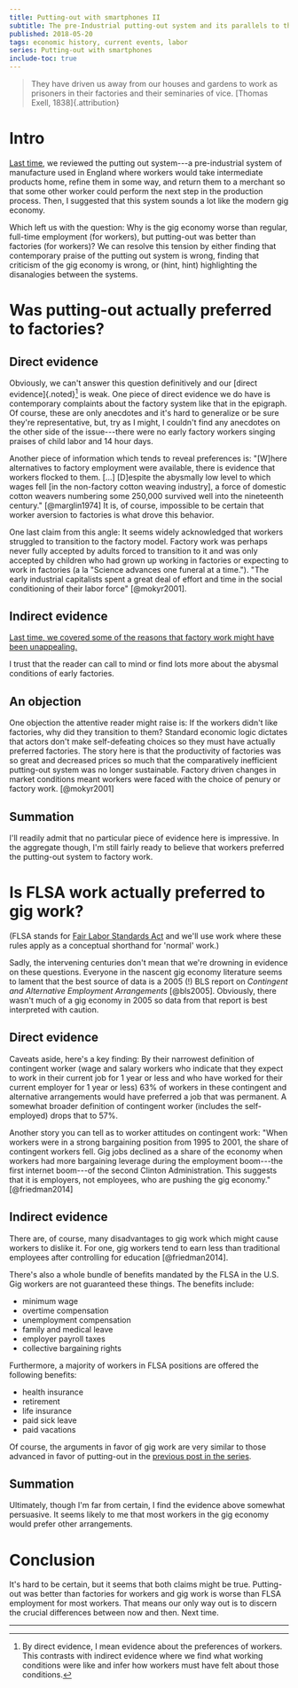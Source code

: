 ```yaml
---
title: Putting-out with smartphones II
subtitle: The pre-Industrial putting-out system and its parallels to the modern gig economy
published: 2018-05-20
tags: economic history, current events, labor
series: Putting-out with smartphones
include-toc: true
---
```


<blockquote class="epigraph">
They have driven us away from our houses and gardens to work as prisoners in their factories and their seminaries of vice. [Thomas Exell, 1838]{.attribution}
</blockquote>

# Intro

[Last time](/posts/putting-out-gig-economy-i/), we reviewed the putting out system---a pre-industrial system of manufacture used in England where workers would take intermediate products home, refine them in some way, and return them to a merchant so that some other worker could perform the next step in the production process. Then, I suggested that this system sounds a lot like the modern gig economy.

Which left us with the question: Why is the gig economy worse than regular, full-time employment (for workers), but putting-out was better than factories (for workers)? We can resolve this tension by either finding that contemporary praise of the putting out system is wrong, finding that criticism of the gig economy is wrong, or (hint, hint) highlighting the disanalogies between the systems.

# Was putting-out actually preferred to factories?

## Direct evidence

Obviously, we can't answer this question definitively and our [direct evidence]{.noted}[^direct-evidence] is weak. One piece of direct evidence we do have is contemporary complaints about the factory system like that in the epigraph. Of course, these are only anecdotes and it's hard to generalize or be sure they're representative, but, try as I might, I couldn't find any anecdotes on the other side of the issue---there were no early factory workers singing praises of child labor and 14 hour days.

Another piece of information which tends to reveal preferences is: "[W]here alternatives to factory employment were available, there is evidence that workers flocked to them. [...] [D]espite the abysmally low level to which wages fell [in the non-factory cotton weaving industry], a force of domestic cotton weavers numbering some 250,000 survived well into the nineteenth century." [@marglin1974] It is, of course, impossible to be certain that worker aversion to factories is what drove this behavior.

<!--more-->

One last claim from this angle: It seems widely acknowledged that workers struggled to transition to the factory model. Factory work was perhaps never fully accepted by adults forced to transition to it and was only accepted by children who had grown up working in factories or expecting to work in factories (a la "Science advances one funeral at a time."). "The early industrial capitalists spent a great deal of effort and time in the social conditioning of their labor force" [@mokyr2001].

## Indirect evidence

[Last time, we covered some of the reasons that factory work might have been unappealing.](/posts/putting-out-gig-economy-i/#transition)

I trust that the reader can call to mind or find lots more about the abysmal conditions of early factories.

## An objection

One objection the attentive reader might raise is: If the workers didn't like factories, why did they transition to them? Standard economic logic dictates that actors don't make self-defeating choices so they must have actually preferred factories. The story here is that the productivity of factories was so great and decreased prices so much that the comparatively inefficient putting-out system was no longer sustainable. Factory driven changes in market conditions meant workers were faced with the choice of penury or factory work. [@mokyr2001]

## Summation

I'll readily admit that no particular piece of evidence here is impressive. In the aggregate though, I'm still fairly ready to believe that workers preferred the putting-out system to factory work.

# Is FLSA work actually preferred to gig work?

(FLSA stands for [Fair Labor Standards Act](https://en.wikipedia.org/wiki/Fair_Labor_Standards_Act_of_1938) and we'll use work where these rules apply as a conceptual shorthand for 'normal' work.)

Sadly, the intervening centuries don't mean that we're drowning in evidence on these questions. Everyone in the nascent gig economy literature seems to lament that the best source of data is a 2005 (!) BLS report on <i>Contingent and Alternative Employment Arrangements</i> [@bls2005]. Obviously, there wasn't much of a gig economy in 2005 so data from that report is best interpreted with caution.

## Direct evidence

Caveats aside, here's a key finding: By their narrowest definition of contingent worker (wage and salary workers who indicate that they expect to work in their current job for 1 year or less and who have worked for their current employer for 1 year or less) 63% of workers in these contingent and alternative arrangements would have preferred a job that was permanent. A somewhat broader definition of contingent worker (includes the self-employed) drops that to 57%.

Another story you can tell as to worker attitudes on contingent work: "When workers were in a strong bargaining position from 1995 to 2001, the share of contingent workers fell. Gig jobs declined as a share of the economy when workers had more bargaining leverage during the employment boom---the first internet boom---of the second Clinton Administration. This suggests that it is employers, not employees, who are pushing the gig economy." [@friedman2014]

## Indirect evidence

There are, of course, many disadvantages to gig work which might cause workers to dislike it. For one, gig workers tend to earn less than traditional employees after controlling for education [@friedman2014].

There's also a whole bundle of benefits mandated by the FLSA in the U.S. Gig workers are not guaranteed these things. The benefits include:

- minimum wage
- overtime compensation
- unemployment compensation
- family and medical leave
- employer payroll taxes
- collective bargaining rights

Furthermore, a majority of workers in FLSA positions are offered the following benefits:

- health insurance
- retirement
- life insurance
- paid sick leave
- paid vacations

Of course, the arguments in favor of gig work are very similar to those advanced in favor of putting-out in the [previous post in the series](/posts/putting-out-gig-economy-i/#transition).

## Summation

Ultimately, though I'm far from certain, I find the evidence above somewhat persuasive. It seems likely to me that most workers in the gig economy would prefer other arrangements.

# Conclusion

It's hard to be certain, but it seems that both claims might be true. Putting-out was better than factories for workers and gig work is worse than FLSA employment for most workers. That means our only way out is to discern the crucial differences between now and then. Next time.

<hr class="references">

[^direct-evidence]: By direct evidence, I mean evidence about the preferences of workers. This contrasts with indirect evidence where we find what working conditions were like and infer how workers must have felt about those conditions.
